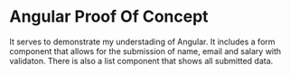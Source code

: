 # Angular Proof Of Concept
 It serves to demonstrate my understading of Angular. It includes a form component that allows for the submission of name, email and salary with validaton. There is also a list component that shows all submitted data.
